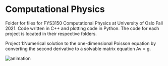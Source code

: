 # Computational Physics
Folder for files for FYS3150 Computational Physics at University of Oslo Fall 2021. Code written in C++ and plotting code in Python. The code for each project is located in their respective folders. 

Project 1:Numerical solution to the one-dimensional Poisson equation by converting the second derivative to a solvable matrix equation Av = g.

![animation](https://user-images.githubusercontent.com/31341364/144926070-2ea39b86-607f-4a8e-aec4-f8027d95b0af.gif)
